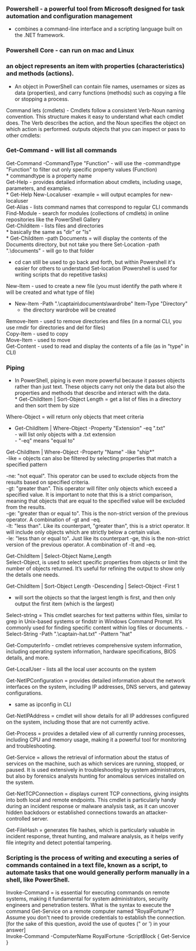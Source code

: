 ### Powershell - a powerful tool from Microsoft designed for task automation and configuration management
  - combines a command-line interface and a scripting language built on the .NET framework.

### Powershell Core - can run on mac and Linux

### an object represents an item with properties (characteristics) and methods (actions).
  - An object in PowerShell can contain file names, usernames or sizes as data (properties), and carry functions (methods) such as copying a file or stopping a process.

Command lets (cmdlets) - Cmdlets follow a consistent Verb-Noun naming convention. This structure makes it easy to understand what each cmdlet does. The Verb describes the action, and     the Noun specifies the object on which action is performed.
      outputs objects that you can inspect or pass to other cmdlets:

### Get-Command - will list all commands

Get-Command -CommandType "Function" - will use the -commandtype "Function" to filter out only specific property values (Function)  
          * commandtype is a property name  
Get-Help - provides detailed information about cmdlets, including usage, parameters, and examples.   
          * Get-Help New-Localuser -example   = will output ecamples for new-localuser  
Get-Alias - lists command names that correspond to regular CLI commands  
Find-Module - search for modules (collections of cmdlets) in online repositories like the PowerShell Gallery  
Get-Childitem - lists files and directories  
          * basically the same as "dir" or "ls"  
          * Get-Childitem -path Documents = will display the contents of the Documents directory, but not take you there
Set-Location -path ".\documents" - will go to that folder
  - cd can still be used to go back and forth, but within Powershell it's easier for others to understand Set-location (Powershell is used for writing scripts that do repetitive tasks)

New-Item - used to create a new file (you must identify the path where it will be created and what type of file)
  - New-Item -Path ".\captain\documents\wardrobe" Item-Type "Directory"
       - the directory wardrobe will be created
    
Remove-Item - used to remove directories and files (in a normal CLI, you use rmdir for directories and del for files)  
Copy-Item - used to copy  
Move-Item - used to move  
Get-Content - used to read and display the contents of a file (as in "type" in CLI)  

### Piping
  - In PowerShell, piping is even more powerful because it passes objects rather than just text. These objects carry not only the data but also the properties and methods that describe and interact with the data.  
        *  Get-ChildItem | Sort-Object Length = get a list of files in a directory and then sort them by size

Where-Object = will return only objects that meet criteria  
  - Get-ChildItem | Where-Object -Property "Extension" -eq ".txt"  
        - will list only objects with a .txt extension  
        - "-eq" means "equal to"

Get-ChildItem | Where-Object -Property "Name" -like "ship*"  
    -like =  objects can also be filtered by selecting properties that match a specified pattern  

-ne: "not equal". This operator can be used to exclude objects from the results based on specified criteria.  
-gt: "greater than". This operator will filter only objects which exceed a specified value. It is important to note that this is a strict comparison, meaning that objects that are         equal to the specified value will be excluded from the results.  
-ge: "greater than or equal to". This is the non-strict version of the previous operator. A combination of -gt and -eq.  
-lt: "less than". Like its counterpart, "greater than", this is a strict operator. It will include only objects which are strictly below a certain value.  
-le: "less than or equal to". Just like its counterpart 
-ge, this is the non-strict version of the previous operator. A combination of -lt and -eq.  

Get-ChildItem | Select-Object Name,Length   
  Select-Object, is used to select specific properties from objects or limit the number of objects returned. It’s useful for refining the output to show only the details one needs.

Get-ChildItem | Sort-Object Length -Descending | Select-Object -First 1  
  - will sort the objects so that the largest length is first, and then only output the first item (which is the largest)

Select-string = This cmdlet searches for text patterns within files, similar to grep in Unix-based systems or findstr in Windows Command Prompt. It’s commonly used for finding           specific content within log files or documents.
      - Select-String -Path ".\captain-hat.txt" -Pattern "hat" 

Get-ComputerInfo - cmdlet retrieves comprehensive system information, including operating system information, hardware specifications, BIOS details, and more. 

Get-LocalUser - lists all the local user accounts on the system

Get-NetIPConfiguration = provides detailed information about the network interfaces on the system, including IP addresses, DNS servers, and gateway configurations.
  - same as ipconfig in CLI

Get-NetIPAddress = cmdlet will show details for all IP addresses configured on the system, including those that are not currently active.

Get-Process = provides a detailed view of all currently running processes, including CPU and memory usage, making it a powerful tool for monitoring and troubleshooting.

Get-Service = allows the retrieval of information about the status of services on the machine, such as which services are running, stopped, or paused. It is used extensively in troubleshooting by system administrators, but also by forensics analysts hunting for anomalous services installed on the system.

Get-NetTCPConnection = displays current TCP connections, giving insights into both local and remote endpoints. This cmdlet is particularly handy during an incident response or malware analysis task, as it can uncover hidden backdoors or established connections towards an attacker-controlled server.

Get-FileHash = generates file hashes, which is particularly valuable in incident response, threat hunting, and malware analysis, as it helps verify file integrity and detect potential tampering.

### Scripting is the process of writing and executing a series of commands contained in a text file, known as a script, to automate tasks that one would generally perform manually in a shell, like PowerShell.

Invoke-Command = is essential for executing commands on remote systems, making it fundamental for system administrators, security engineers and penetration testers.
  What is the syntax to execute the command Get-Service on a remote computer named "RoyalFortune"? Assume you don't need to provide credentials to establish the connection. [for the sake of this question, avoid the use of quotes (" or ') in your answer]  
    Invoke-Command -ComputerName RoyalFortune -ScriptBlock { Get-Service }  
